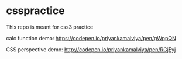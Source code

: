 # csspractice
This repo is meant for css3 practice


calc function demo:
https://codepen.io/priyankamalviya/pen/gWppQN


CSS perspective demo:
http://codepen.io/priyankamalviya/pen/RGjEyj


